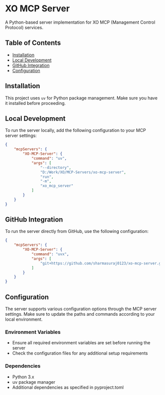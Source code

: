 # XO MCP Server

A Python-based server implementation for XO MCP (Management Control Protocol) services.

## Table of Contents
- [Installation](#installation)
- [Local Development](#local-development)
- [GitHub Integration](#github-integration)
- [Configuration](#configuration)

## Installation

This project uses `uv` for Python package management. Make sure you have it installed before proceeding.

## Local Development

To run the server locally, add the following configuration to your MCP server settings:

```json
{
    "mcpServers": {
        "XO-MCP-Server": {
            "command": "uv",
            "args": [
                "--directory",
                "D:/Work/XO/MCP-Servers/xo-mcp-server",
                "run",
                "-m",
                "xo_mcp_server"
            ]
        }
    }
}
```

## GitHub Integration

To run the server directly from GitHub, use the following configuration:

```json
{
    "mcpServers": {
        "XO-MCP-Server": {
            "command": "uvx",
            "args": [
                "git+https://github.com/sharmasuraj0123/xo-mcp-server.git"
            ]
        }
    }
}
```

## Configuration

The server supports various configuration options through the MCP server settings. Make sure to update the paths and commands according to your local environment.

### Environment Variables
- Ensure all required environment variables are set before running the server
- Check the configuration files for any additional setup requirements

### Dependencies
- Python 3.x
- uv package manager
- Additional dependencies as specified in pyproject.toml